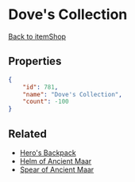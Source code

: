 # Dove's Collection

<no description available>

[Back to itemShop](../item-shops.md)

## Properties

```json
{
    "id": 781,
    "name": "Dove's Collection",
    "count": -100
}
```

## Related

- [Hero's Backpack](../items/21597-hero-s-backpack.md)
- [Helm of Ancient Maar](../items/21598-helm-of-ancient-maar.md)
- [Spear of Ancient Maar](../items/21599-spear-of-ancient-maar.md)

